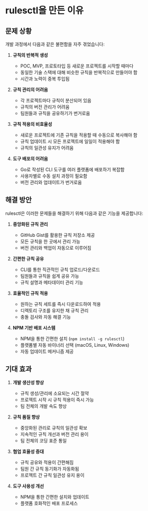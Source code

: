 # rulesctl을 만든 이유

## 문제 상황

개발 과정에서 다음과 같은 불편함을 자주 겪었습니다:

1. **규칙의 반복적 생성**
   - POC, MVP, 프로토타입 등 새로운 프로젝트를 시작할 때마다
   - 동일한 기술 스택에 대해 비슷한 규칙을 반복적으로 만들어야 함
   - 시간과 노력이 중복 투입됨

2. **규칙 관리의 어려움**
   - 각 프로젝트마다 규칙이 분산되어 있음
   - 규칙의 버전 관리가 어려움
   - 팀원들과 규칙을 공유하기가 번거로움

3. **규칙 적용의 비효율성**
   - 새로운 프로젝트에 기존 규칙을 적용할 때 수동으로 복사해야 함
   - 규칙 업데이트 시 모든 프로젝트에 일일이 적용해야 함
   - 규칙의 일관성 유지가 어려움

4. **도구 배포의 어려움**
   - Go로 작성된 CLI 도구를 여러 플랫폼에 배포하기 복잡함
   - 사용자별로 수동 설치 과정이 필요함
   - 버전 관리와 업데이트가 번거로움

## 해결 방안

rulesctl은 이러한 문제들을 해결하기 위해 다음과 같은 기능을 제공합니다:

1. **중앙화된 규칙 관리**
   - GitHub Gist를 활용한 규칙 저장소 제공
   - 모든 규칙을 한 곳에서 관리 가능
   - 버전 관리와 백업이 자동으로 이루어짐

2. **간편한 규칙 공유**
   - CLI를 통한 직관적인 규칙 업로드/다운로드
   - 팀원들과 규칙을 쉽게 공유 가능
   - 규칙 설명과 메타데이터 관리 기능

3. **효율적인 규칙 적용**
   - 원하는 규칙 세트를 즉시 다운로드하여 적용
   - 디렉토리 구조를 유지한 채 규칙 관리
   - 충돌 검사와 자동 해결 기능

4. **NPM 기반 배포 시스템**
   - NPM을 통한 간편한 설치 (`npm install -g rulesctl`)
   - 플랫폼별 자동 바이너리 선택 (macOS, Linux, Windows)
   - 자동 업데이트 메커니즘 제공

## 기대 효과

1. **개발 생산성 향상**
   - 규칙 생성/관리에 소요되는 시간 절약
   - 프로젝트 시작 시 규칙 적용이 즉시 가능
   - 팀 전체의 개발 속도 향상

2. **규칙 품질 향상**
   - 중앙화된 관리로 규칙의 일관성 확보
   - 지속적인 규칙 개선과 버전 관리 용이
   - 팀 전체의 코딩 표준 통일

3. **협업 효율성 증대**
   - 규칙 공유와 적용이 간편해짐
   - 팀원 간 규칙 동기화가 자동화됨
   - 프로젝트 간 규칙 일관성 유지 용이

4. **도구 사용성 개선**
   - NPM을 통한 간편한 설치와 업데이트
   - 플랫폼 호화적인 배포 프로세스